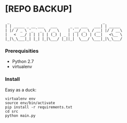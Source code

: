 # [REPO BACKUP] 
```
 _                                           _        
| | _____ _ __ ___   ___      _ __ ___   ___| | _____ 
| |/ / _ \ '_ ` _ \ / _ \    | '__/ _ \ / __| |/ / __\ 
|   <  __/ | | | | | (_) | _ | | | (_) | (__|   <\__ \ 
|_|\_\___|_| |_| |_|\___/ |_||_|  \___/ \___|_|\_\___/
```

### Prerequisities ###

* Python 2.7
* virtualenv 

### Install ###

Easy as a duck:

```
virtualenv env
source env/bin/activate
pip install -r requirements.txt
cd src
python main.py
```